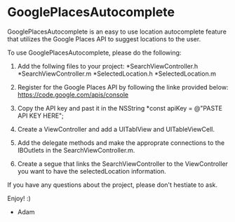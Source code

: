 GooglePlacesAutocomplete
========================



GooglePlacesAutocomplete is an easy to use location autocomplete feature that utilizes the Google Places API to suggest locations to the user.

To use GooglePlacesAutocomplete, please do the following:


1. Add the follwing files to your project:
  *SearchViewController.h
  *SearchViewController.m
  *SelectedLocation.h
  *SelectedLocation.m

2. Register for the Google Places API by following the linke provided below:
https://code.google.com/apis/console

3. Copy the API key and past it in the NSString *const apiKey = @"PASTE API KEY HERE";

4. Create a ViewController and add a UITablView and UITableViewCell.

5. Add the delegate methods and make the approprate connections to the IBOutlets in the SearchViewController.m.

6. Create a segue that links the SearchViewController to the ViewController you want to have the selectedLocation information.

If you have any questions about the project, please don't hestiate to ask.

Enjoy! :)

- Adam
